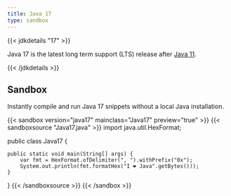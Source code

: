 ```yaml
---
title: Java 17
type: sandbox
---
```


{{< jdkdetails "17" >}}

Java 17 is the latest long term support (LTS) release after [Java 11](../11).

{{< /jdkdetails >}}

## Sandbox

Instantly compile and run Java 17 snippets without a local Java installation.

{{< sandbox version="java17" mainclass="Java17" preview="true" >}}
{{< sandboxsource "Java17.java" >}}
import java.util.HexFormat;

public class Java17 {

    public static void main(String[] args) {
        var fmt = HexFormat.ofDelimiter(", ").withPrefix("0x");
        System.out.println(fmt.formatHex("I ❤️ Java".getBytes()));
    }

}
{{< /sandboxsource >}}
{{< /sandbox >}}

